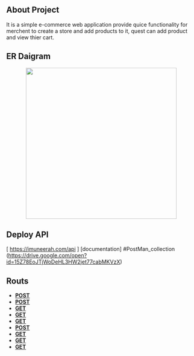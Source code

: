 
## About Project

It is a simple e-commerce web application provide quice functionality for merchent to create a store and add products to it, quest can add product and view thier cart.


## ER Daigram 

<p align="center"><img src="http://m5zn.free.fr/do.php?img=1473" width="400"></p>


## Deploy API

[ https://imuneerah.com/api ]
[documentation] #PostMan_collection (https://drive.google.com/open?id=15Z78EoJTjWoDeHL3HW2jet77cabMKVzX) 


## Routs


- **[POST](/login)**
- **[POST](/register)**
- **[GET](/user/profile)**
- **[GET](/user/store)**
- **[GET](/user/store/products)**
- **[POST](/user/store/add_product)**
- **[GET](/guest/new_cart)**
- **[GET](/guest/add_product)**
- **[GET](/guest/view_cart)**


